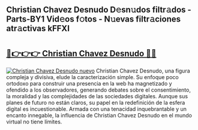 ## Christian Chavez Desnudo D𝚎sn𝚞dos filtr𝚊dos - Parts-BY1 Vid𝚎os f𝚘tos - N𝚞evas filtr𝚊ciones atr𝚊ctivas kFFXI

# <h2><a href="http://mb8k6e.tromn.icu/?c=Christian+Chavez+Desnudo">🔗👉👉👉 Christian Chavez Desnudo 🔗🔗</a></h2>

[![Christian Chavez Desnudo nuevo](https://i.imgur.com/pEAQMta.gif)](http://mb8k6e.tromn.icu/?c=Christian+Chavez+Desnudo)
Christian Chavez Desnudo, una figura compleja y divisiva, elude la caracterización simple. Su enfoque poco ortodoxo para construir una presencia en la web ha magnetizado y ofendido a los observadores, generando debates sobre el consentimiento, la moralidad y las complejidades de las sociedades digitales. Aunque sus planes de futuro no están claros, su papel en la redefinición de la esfera digital es incuestionable. Armada con una tenacidad inquebrantable y un encanto innegable, la influencia de Christian Chavez Desnudo en el mundo virtual no tiene límites.

